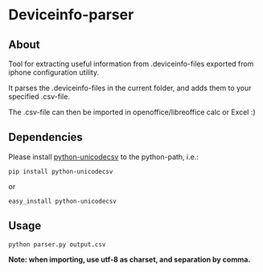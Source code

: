 # Deviceinfo-parser

## About
Tool for extracting useful information from .deviceinfo-files exported from iphone configuration utility.

It parses the .deviceinfo-files in the current folder, and adds them to your specified .csv-file.

The .csv-file can then be imported in openoffice/libreoffice calc or Excel :)

## Dependencies
Please install [python-unicodecsv](https://github.com/jdunck/python-unicodecsv) to the python-path, i.e.:

	pip install python-unicodecsv

or

	easy_install python-unicodecsv	
		

## Usage
	python parser.py output.csv

**Note: when importing, use utf-8 as charset, and separation by comma.**
